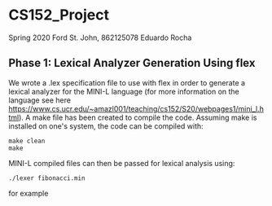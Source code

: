 # CS152_Project
Spring 2020
Ford St. John, 862125078 
Eduardo Rocha

## Phase 1: Lexical Analyzer Generation Using flex
We wrote a .lex specification file to use with flex in order to generate a lexical analyzer for the MINI-L language (for more information on the language see here https://www.cs.ucr.edu/~amazl001/teaching/cs152/S20/webpages1/mini_l.html).
A make file has been created to compile the code.  Assuming make is installed on one's system, the code can be compiled with:
```console
make clean
make
```
MINI-L compiled files can then be passed for lexical analysis using:
```console
./lexer fibonacci.min
```
for example
